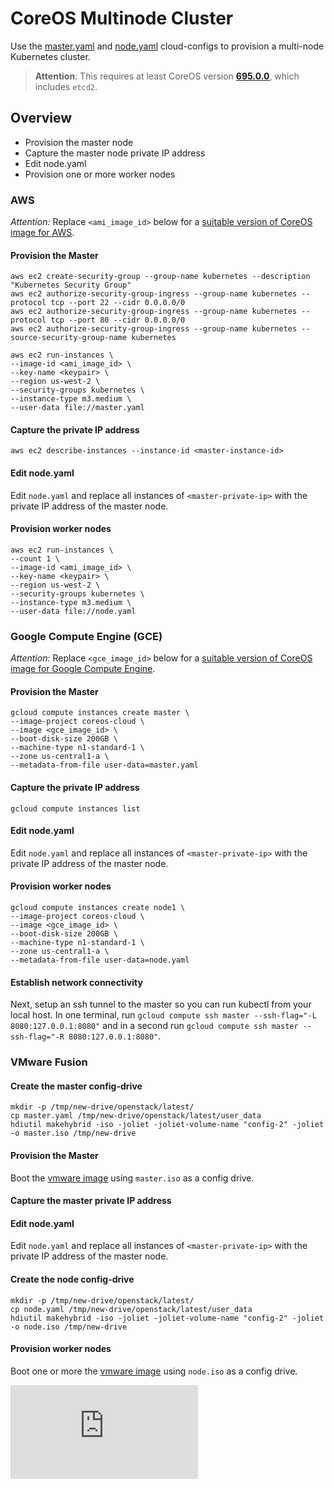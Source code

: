 # CoreOS Multinode Cluster

Use the [master.yaml](http://releases.k8s.io/HEAD/docs/getting-started-guides/coreos/cloud-configs/master.yaml) and [node.yaml](http://releases.k8s.io/HEAD/docs/getting-started-guides/coreos/cloud-configs/node.yaml) cloud-configs to provision a multi-node Kubernetes cluster.

> **Attention**: This requires at least CoreOS version **[695.0.0][coreos695]**, which includes `etcd2`.

[coreos695]: https://coreos.com/releases/#695.0.0

## Overview

* Provision the master node
* Capture the master node private IP address
* Edit node.yaml
* Provision one or more worker nodes 

### AWS

*Attention:* Replace ```<ami_image_id>``` below for a [suitable version of CoreOS image for AWS](https://coreos.com/docs/running-coreos/cloud-providers/ec2/).

#### Provision the Master

```
aws ec2 create-security-group --group-name kubernetes --description "Kubernetes Security Group"
aws ec2 authorize-security-group-ingress --group-name kubernetes --protocol tcp --port 22 --cidr 0.0.0.0/0
aws ec2 authorize-security-group-ingress --group-name kubernetes --protocol tcp --port 80 --cidr 0.0.0.0/0
aws ec2 authorize-security-group-ingress --group-name kubernetes --source-security-group-name kubernetes
```

```
aws ec2 run-instances \
--image-id <ami_image_id> \
--key-name <keypair> \
--region us-west-2 \
--security-groups kubernetes \
--instance-type m3.medium \
--user-data file://master.yaml
```

#### Capture the private IP address

```
aws ec2 describe-instances --instance-id <master-instance-id>
```

#### Edit node.yaml

Edit `node.yaml` and replace all instances of `<master-private-ip>` with the private IP address of the master node.

#### Provision worker nodes

```
aws ec2 run-instances \
--count 1 \
--image-id <ami_image_id> \
--key-name <keypair> \
--region us-west-2 \
--security-groups kubernetes \
--instance-type m3.medium \
--user-data file://node.yaml
```

### Google Compute Engine (GCE)

*Attention:* Replace ```<gce_image_id>``` below for a [suitable version of CoreOS image for Google Compute Engine](https://coreos.com/docs/running-coreos/cloud-providers/google-compute-engine/).

#### Provision the Master

```
gcloud compute instances create master \
--image-project coreos-cloud \
--image <gce_image_id> \
--boot-disk-size 200GB \
--machine-type n1-standard-1 \
--zone us-central1-a \
--metadata-from-file user-data=master.yaml
```

#### Capture the private IP address

```
gcloud compute instances list
```

#### Edit node.yaml

Edit `node.yaml` and replace all instances of `<master-private-ip>` with the private IP address of the master node.

#### Provision worker nodes

```
gcloud compute instances create node1 \
--image-project coreos-cloud \
--image <gce_image_id> \
--boot-disk-size 200GB \
--machine-type n1-standard-1 \
--zone us-central1-a \
--metadata-from-file user-data=node.yaml
```

#### Establish network connectivity

Next, setup an ssh tunnel to the master so you can run kubectl from your local host.
In one terminal, run `gcloud compute ssh master --ssh-flag="-L 8080:127.0.0.1:8080"` and in a second
run `gcloud compute ssh master --ssh-flag="-R 8080:127.0.0.1:8080"`.

### VMware Fusion

#### Create the master config-drive

```
mkdir -p /tmp/new-drive/openstack/latest/
cp master.yaml /tmp/new-drive/openstack/latest/user_data
hdiutil makehybrid -iso -joliet -joliet-volume-name "config-2" -joliet -o master.iso /tmp/new-drive
```

#### Provision the Master

Boot the [vmware image](https://coreos.com/docs/running-coreos/platforms/vmware) using `master.iso` as a config drive.

#### Capture the master private IP address

#### Edit node.yaml

Edit `node.yaml` and replace all instances of `<master-private-ip>` with the private IP address of the master node.

#### Create the node config-drive

```
mkdir -p /tmp/new-drive/openstack/latest/
cp node.yaml /tmp/new-drive/openstack/latest/user_data
hdiutil makehybrid -iso -joliet -joliet-volume-name "config-2" -joliet -o node.iso /tmp/new-drive
```

#### Provision worker nodes

Boot one or more the [vmware image](https://coreos.com/docs/running-coreos/platforms/vmware) using `node.iso` as a config drive.


[![Analytics](https://kubernetes-site.appspot.com/UA-36037335-10/GitHub/docs/getting-started-guides/coreos/coreos_multinode_cluster.md?pixel)]()
